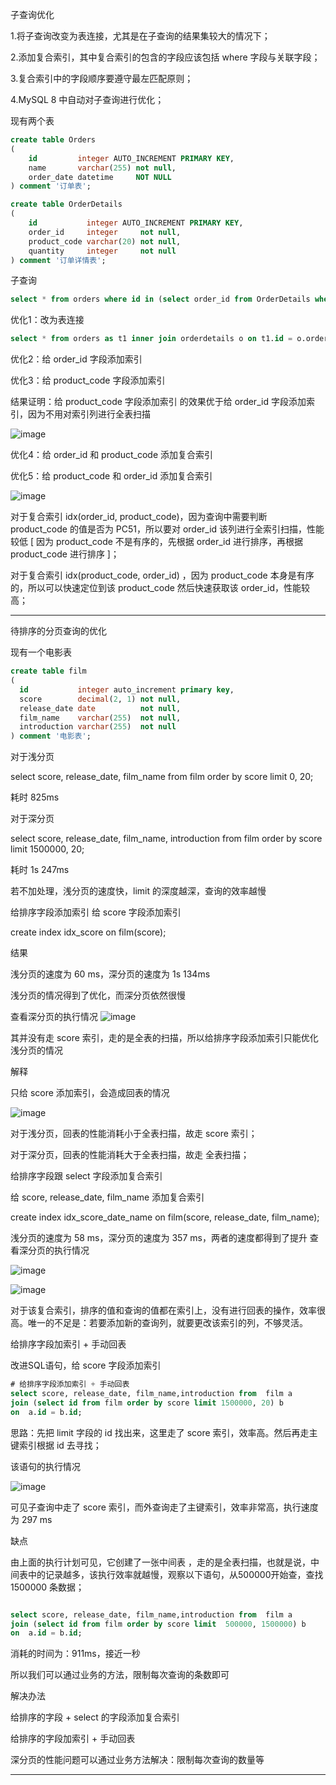 子查询优化

1.将子查询改变为表连接，尤其是在子查询的结果集较大的情况下；

2.添加复合索引，其中复合索引的包含的字段应该包括 where 字段与关联字段；

3.复合索引中的字段顺序要遵守最左匹配原则；

4.MySQL 8 中自动对子查询进行优化；

现有两个表

```sql
create table Orders
(
    id         integer AUTO_INCREMENT PRIMARY KEY,
    name       varchar(255) not null,
    order_date datetime     NOT NULL
) comment '订单表';

create table OrderDetails
(
    id           integer AUTO_INCREMENT PRIMARY KEY,
    order_id     integer     not null,
    product_code varchar(20) not null,
    quantity     integer     not null
) comment '订单详情表';
```

子查询

```sql
select * from orders where id in (select order_id from OrderDetails where product_code = 'PC50');

```

优化1：改为表连接

```sql
select * from orders as t1 inner join orderdetails o on t1.id = o.order_id where product_code='PC50';
```

优化2：给 order_id 字段添加索引

优化3：给 product_code 字段添加索引

结果证明：给 product_code 字段添加索引 的效果优于给 order_id 字段添加索引，因为不用对索引列进行全表扫描

![image](https://user-images.githubusercontent.com/15883558/234503771-2ac3ca38-352b-4693-9f29-ef9d12622fe0.png)


优化4：给 order_id 和 product_code 添加复合索引

优化5：给 product_code 和 order_id 添加复合索引

![image](https://user-images.githubusercontent.com/15883558/234503868-996a67e4-d6f6-40b6-8acd-b6d3e07629c7.png)


对于复合索引 idx(order_id, product_code)，因为查询中需要判断 product_code 的值是否为 PC51，所以要对 order_id 该列进行全索引扫描，性能较低 
[ 因为 product_code 不是有序的，先根据 order_id 进行排序，再根据 product_code 进行排序 ]；

对于复合索引 idx(product_code, order_id) ，因为 product_code 本身是有序的，所以可以快速定位到该 product_code 然后快速获取该 order_id，性能较高；

 
 <hr>
  
  待排序的分页查询的优化
  
  现有一个电影表
    
  ```sql
  create table film
(
    id           integer auto_increment primary key,
    score        decimal(2, 1) not null,
    release_date date          not null,
    film_name    varchar(255)  not null,
    introduction varchar(255)  not null
) comment '电影表';  
 ```
    
 对于浅分页
    
 select score, release_date, film_name from film order by score limit 0, 20;

耗时 825ms
    
对于深分页
    
select score, release_date, film_name, introduction from film order by score limit 1500000, 20;

耗时 1s 247ms
    
若不加处理，浅分页的速度快，limit 的深度越深，查询的效率越慢

给排序字段添加索引
给 score 字段添加索引

create index idx_score on film(score);
    
结果

浅分页的速度为 60 ms，深分页的速度为 1s 134ms

浅分页的情况得到了优化，而深分页依然很慢

查看深分页的执行情况
![image](https://user-images.githubusercontent.com/15883558/234504977-26dcc2e4-b7d3-43ac-83f7-d3405afdbd36.png)

其并没有走 score 索引，走的是全表的扫描，所以给排序字段添加索引只能优化浅分页的情况
   
解释

只给 score 添加索引，会造成回表的情况

![image](https://user-images.githubusercontent.com/15883558/234505255-6e55956c-6727-4114-b281-a6f4ad15e2c0.png)

    
对于浅分页，回表的性能消耗小于全表扫描，故走 score 索引；

对于深分页，回表的性能消耗大于全表扫描，故走 全表扫描；
    
给排序字段跟 select 字段添加复合索引 
    
给 score, release_date, film_name 添加复合索引
    
create index idx_score_date_name on film(score, release_date, film_name);
    
浅分页的速度为 58 ms，深分页的速度为 357 ms，两者的速度都得到了提升
查看深分页的执行情况

![image](https://user-images.githubusercontent.com/15883558/234505944-d1cd5241-a2e6-49bc-bfbb-a4cf18b8795a.png)
    
![image](https://user-images.githubusercontent.com/15883558/234506036-eb49f26c-48b9-41de-b2aa-3e5ed27c789b.png)

    
对于该复合索引，排序的值和查询的值都在索引上，没有进行回表的操作，效率很高。唯一的不足是：若要添加新的查询列，就要更改该索引的列，不够灵活。
    
    
给排序字段加索引 + 手动回表

改进SQL语句，给 score 字段添加索引

```sql
# 给排序字段添加索引 + 手动回表
select score, release_date, film_name,introduction from  film a
join (select id from film order by score limit 1500000, 20) b
on  a.id = b.id;

```

思路：先把 limit 字段的 id 找出来，这里走了 score 索引，效率高。然后再走主键索引根据 id 去寻找；

该语句的执行情况

![image](https://user-images.githubusercontent.com/15883558/234507519-1df43a79-fa2e-4e7a-b23b-55083cb464d2.png)


可见子查询中走了 score 索引，而外查询走了主键索引，效率非常高，执行速度为 297 ms

缺点

由上面的执行计划可见，它创建了一张中间表 ，走的是全表扫描，也就是说，中间表中的记录越多，该执行效率就越慢，观察以下语句，从500000开始查，查找 1500000 条数据；

```sql

select score, release_date, film_name,introduction from  film a
join (select id from film order by score limit  500000, 1500000) b
on  a.id = b.id;
```

消耗的时间为：911ms，接近一秒

所以我们可以通过业务的方法，限制每次查询的条数即可

解决办法

给排序的字段 + select 的字段添加复合索引

给排序的字段加索引 + 手动回表

深分页的性能问题可以通过业务方法解决：限制每次查询的数量等

<hr>
